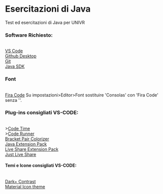 # Esercitazioni di Java
Test ed esercitazioni di Java per UNIVR


### Software Richiesto:
<br/><a href="https://code.visualstudio.com/">VS Code</a>
<br/><a href="https://desktop.github.com/">Github Desktop</a>
<br/><a href="https://git-scm.com/downloads">Git</a>
<br/><a href="https://www.oracle.com/technetwork/java/javase/downloads/jdk8-downloads-2133151.html">Java SDK</a>

### Font
<br/><a href="https://github.com/tonsky/FiraCode">Fira Code</a>
Su impostazioni>Editor>Font sostituire 'Consolas' con 'Fira Code' senza ''.

### Plug-ins consigliati VS-CODE:
<br/>><a href="https://marketplace.visualstudio.com/items?itemName=softwaredotcom.swdc-vscode">Code Time</a>
<br/>><a href="https://marketplace.visualstudio.com/items?itemName=formulahendry.code-runner">Code Runner</a>
<br/><a href="https://marketplace.visualstudio.com/items?itemName=CoenraadS.bracket-pair-colorizer-2">Bracket Pair Colorizer</a>
<br/><a href="https://marketplace.visualstudio.com/items?itemName=vscjava.vscode-java-pack">Java Extension Pack</a>
<br/><a href="https://marketplace.visualstudio.com/items?itemName=MS-vsliveshare.vsliveshare-pack">Live Share Extension Pack</a>
<br/><a href="https://marketplace.visualstudio.com/items?itemName=MS-vsliveshare.vsliveshare">Just Live Share</a>


#### Temi e Icone consigliati VS-CODE:
<br/><a href="https://marketplace.visualstudio.com/items?itemName=k3a.theme-dark-plus-contrast">Dark+ Contrast</a>
<br/><a href="https://marketplace.visualstudio.com/items?itemName=PKief.material-icon-theme">Material Icon theme</a>